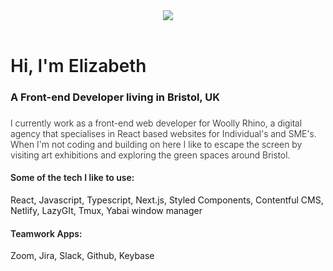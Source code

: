 


<header style="text-align: center"> 

  <img src="https://capsule-render.vercel.app/api?&animation=fadeIn&type=wave&color=gradient&height=300"  /> 
</header>

 <h1 style="font-weight: 600">Hi, I'm Elizabeth</h1>
 <h3>A Front-end Developer living in Bristol, UK<h3>

<h4 style="font-weight: 300">
I currently work as a front-end web developer for Woolly Rhino, a digital agency that specialises in React based websites for Individual's and SME's. When I'm not coding and building on here I like to escape the screen by visiting art exhibitions and exploring the green spaces around Bristol.</h4>

<h4 style="font-weight:600">Some of the tech I like to use:</h4>

<p>React, Javascript, Typescript, Next.js, Styled Components, Contentful CMS, Netlify, LazyGIt, Tmux, Yabai window manager</p>

<h4 style="font-weight:600">Teamwork Apps:</h4>
<p>Zoom, Jira, Slack, Github, Keybase</p>


 

